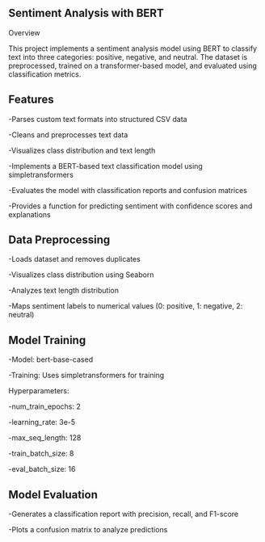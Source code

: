 ## Sentiment Analysis with BERT

Overview

This project implements a sentiment analysis model using BERT to classify text into three categories: positive, negative, and neutral. The dataset is preprocessed, trained on a transformer-based model, and evaluated using classification metrics.

## Features

-Parses custom text formats into structured CSV data

-Cleans and preprocesses text data

-Visualizes class distribution and text length

-Implements a BERT-based text classification model using simpletransformers

-Evaluates the model with classification reports and confusion matrices

-Provides a function for predicting sentiment with confidence scores and explanations



## Data Preprocessing

-Loads dataset and removes duplicates

-Visualizes class distribution using Seaborn

-Analyzes text length distribution

-Maps sentiment labels to numerical values (0: positive, 1: negative, 2: neutral)

## Model Training

-Model: bert-base-cased

-Training: Uses simpletransformers for training

Hyperparameters:

-num_train_epochs: 2

-learning_rate: 3e-5

-max_seq_length: 128

-train_batch_size: 8

-eval_batch_size: 16

## Model Evaluation

-Generates a classification report with precision, recall, and F1-score

-Plots a confusion matrix to analyze predictions
